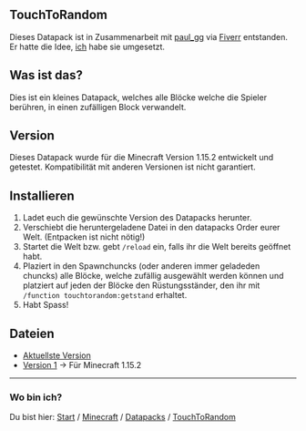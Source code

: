 ## TouchToRandom

Dieses Datapack ist in Zusammenarbeit mit [paul_gg](https://www.fiverr.com/paul_gg) via [Fiverr](https://www.fiverr.com/rafaelurben/make-you-a-minecraft-datapack) entstanden.
Er hatte die Idee, [ich](https://fiverr.com/rafaelurben) habe sie umgesetzt.

## Was ist das?

Dies ist ein kleines Datapack, welches alle Blöcke welche die Spieler berühren, in einen zufälligen Block verwandelt.

## Version

Dieses Datapack wurde für die Minecraft Version 1.15.2 entwickelt und getestet. Kompatibilität mit anderen Versionen ist nicht garantiert.


## Installieren

1. Ladet euch die gewünschte Version des Datapacks herunter.
2. Verschiebt die heruntergeladene Datei in den datapacks Order eurer Welt. (Entpacken ist nicht nötig!)
3. Startet die Welt bzw. gebt `/reload` ein, falls ihr die Welt bereits geöffnet habt.
4. Plaziert in den Spawnchuncks (oder anderen immer geladeden chuncks) alle Blöcke, welche zufällig ausgewählt werden können und platziert auf jeden der Blöcke den Rüstungsständer, den ihr mit `/function touchtorandom:getstand` erhaltet.
5. Habt Spass!


## Dateien

- [Aktuellste Version](https://github.com/rafaelurben/mc-touchtorandom/raw/master/downloads/touchtorandom-v1.zip)
- [Version 1](https://github.com/rafaelurben/mc-touchtorandom/raw/master/downloads/touchtorandom-v1.zip) -> Für Minecraft 1.15.2



* * *

### Wo bin ich?

Du bist hier: [Start](/) / [Minecraft](/minecraft) / [Datapacks](/minecraft/datapacks) / [TouchToRandom](/minecraft/datapacks/touchtorandom)
